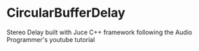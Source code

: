 # CircularBufferDelay
Stereo Delay built with Juce C++ framework following the Audio Programmer's youtube tutorial
